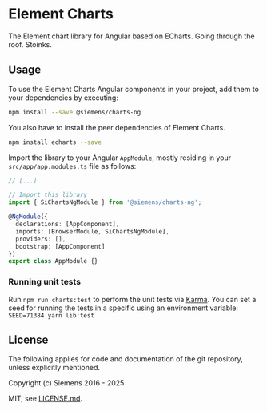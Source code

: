 # Element Charts

The Element chart library for Angular based on ECharts. Going through the roof. Stoinks.

## Usage

To use the Element Charts Angular components in your project, add them to your dependencies
by executing:

```sh
npm install --save @siemens/charts-ng
```

You also have to install the peer dependencies of Element Charts.

```sh
npm install echarts --save
```

Import the library to your Angular `AppModule`, mostly residing in your
`src/app/app.modules.ts` file as follows:

```ts
// [...]

// Import this library
import { SiChartsNgModule } from '@siemens/charts-ng';

@NgModule({
  declarations: [AppComponent],
  imports: [BrowserModule, SiChartsNgModule],
  providers: [],
  bootstrap: [AppComponent]
})
export class AppModule {}
```

### Running unit tests

Run `npm run charts:test` to perform the unit tests via [Karma](https://karma-runner.github.io).
You can set a seed for running the tests in a specific using an environment variable: `SEED=71384 yarn lib:test`

## License

The following applies for code and documentation of the git repository,
unless explicitly mentioned.

Copyright (c) Siemens 2016 - 2025

MIT, see [LICENSE.md](https://github.com/siemens/element/blob/main/LICENSE.md).
